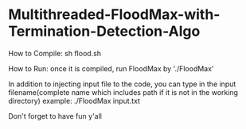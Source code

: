 # Multithreaded-FloodMax-with-Termination-Detection-Algo

How to Compile: sh flood.sh

How to Run: once it is compiled, run FloodMax by './FloodMax' 

In addition to injecting input file to the code, you can type in the input filename(complete name which includes path if it is not in the working directory)
example: ./FloodMax input.txt

Don't forget to have fun y'all